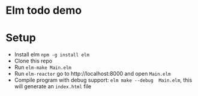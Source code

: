 # Elm todo demo

# Setup

- Install elm `npm -g install elm`
- Clone this repo
- Run `elm-make Main.elm`
- Run `elm-reactor` go to http://localhost:8000 and open `Main.elm`
- Compile program with debug support: `elm make --debug  Main.elm`, this will generate an `index.html` file
